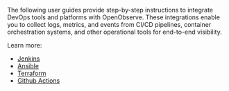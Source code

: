 The following user guides provide step-by-step instructions to integrate DevOps tools and platforms with OpenObserve. These integrations enable you to collect logs, metrics, and events from CI/CD pipelines, container orchestration systems, and other operational tools for end-to-end visibility.

Learn more:

- [Jenkins](jenkins.md)
- [Ansible](ansible.md)
- [Terraform](terraform.md)
- [Github Actions](github-actions.md)
